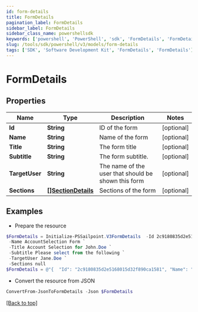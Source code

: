 ```yaml
---
id: form-details
title: FormDetails
pagination_label: FormDetails
sidebar_label: FormDetails
sidebar_class_name: powershellsdk
keywords: ['powershell', 'PowerShell', 'sdk', 'FormDetails', 'FormDetails'] 
slug: /tools/sdk/powershell/v3/models/form-details
tags: ['SDK', 'Software Development Kit', 'FormDetails', 'FormDetails']
---
```



# FormDetails

## Properties

Name | Type | Description | Notes
------------ | ------------- | ------------- | -------------
**Id** | **String** | ID of the form | [optional] 
**Name** | **String** | Name of the form | [optional] 
**Title** | **String** | The form title | [optional] 
**Subtitle** | **String** | The form subtitle. | [optional] 
**TargetUser** | **String** | The name of the user that should be shown this form | [optional] 
**Sections** | [**[]SectionDetails**](section-details) | Sections of the form | [optional] 

## Examples

- Prepare the resource
```powershell
$FormDetails = Initialize-PSSailpoint.V3FormDetails  -Id 2c9180835d2e5168015d32f890ca1581 `
 -Name AccountSelection Form `
 -Title Account Selection for John.Doe `
 -Subtitle Please select from the following `
 -TargetUser Jane.Doe `
 -Sections null
$FormDetails = @"{  "Id": "2c9180835d2e5168015d32f890ca1581", "Name": "AccountSelection Form", "Title": "Account Selection for John.Doe", "Subtitle": "Please select from the following", "TargetUser": "Jane.Doe", "Sections": "null "}"@
```

- Convert the resource from JSON
```powershell
ConvertFrom-JsonToFormDetails -Json $FormDetails
```


[[Back to top]](#) 

